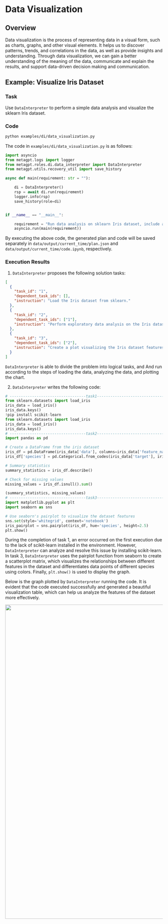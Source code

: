 # Data Visualization

## Overview

Data visualization is the process of representing data in a visual form, such as charts, graphs, and other visual elements. It helps us to discover patterns, trends, and correlations in the data, as well as provide insights and understanding. Through data visualization, we can gain a better understanding of the meaning of the data, communicate and explain the results, and support data-driven decision making and communication.

## Example: Visualize Iris Dataset

### Task

Use `DataInterpreter` to perform a simple data analysis and visualize the sklearn Iris dataset.

### Code

```bash
python examples/di/data_visualization.py
```

The code in `examples/di/data_visualization.py` is as follows:

```python
import asyncio
from metagpt.logs import logger
from metagpt.roles.di.data_interpreter import DataInterpreter
from metagpt.utils.recovery_util import save_history

async def main(requirement: str = ""):

    di = DataInterpreter()
    rsp = await di.run(requirement)
    logger.info(rsp)
    save_history(role=di)


if __name__ == "__main__":

    requirement = "Run data analysis on sklearn Iris dataset, include a plot"
    asyncio.run(main(requirement))
```

By executing the above code, the generated plan and code will be saved separately in `data/output/current_time/plan.json` and `data/output/current_time/code.ipynb`, respectively.

### Execution Results

1. `DataInterpreter` proposes the following solution tasks:

```json
[
  {
    "task_id": "1",
    "dependent_task_ids": [],
    "instruction": "Load the Iris dataset from sklearn."
  },
  {
    "task_id": "2",
    "dependent_task_ids": ["1"],
    "instruction": "Perform exploratory data analysis on the Iris dataset."
  },
  {
    "task_id": "3",
    "dependent_task_ids": ["2"],
    "instruction": "Create a plot visualizing the Iris dataset features."
  }
]
```

`DataInterpreter` is able to divide the problem into logical tasks, and And run according to the steps of loading the data, analyzing the data, and plotting the chart.

2. `DataInterpreter` writes the following code:

```python
# ----------------------------------task1------------------------------------
from sklearn.datasets import load_iris
iris_data = load_iris()
iris_data.keys()
!pip install scikit-learn
from sklearn.datasets import load_iris
iris_data = load_iris()
iris_data.keys()
# ----------------------------------task2------------------------------------
import pandas as pd

# Create a DataFrame from the iris dataset
iris_df = pd.DataFrame(iris_data['data'], columns=iris_data['feature_names'])
iris_df['species'] = pd.Categorical.from_codes(iris_data['target'], iris_data['target_names'])

# Summary statistics
summary_statistics = iris_df.describe()

# Check for missing values
missing_values = iris_df.isnull().sum()

(summary_statistics, missing_values)
# ----------------------------------task3------------------------------------
import matplotlib.pyplot as plt
import seaborn as sns

# Use seaborn's pairplot to visualize the dataset features
sns.set(style='whitegrid', context='notebook')
iris_pairplot = sns.pairplot(iris_df, hue='species', height=2.5)
plt.show()
```

During the completion of task 1, an error occurred on the first execution due to the lack of scikit-learn installed in the environment. However, `DataInterpreter` can analyze and resolve this issue by installing scikit-learn. In task 3, `DataInterpreter` uses the pairplot function from seaborn to create a scatterplot matrix, which visualizes the relationships between different features in the dataset and differentiates data points of different species using colors. Finally, `plt.show()` is used to display the graph.

Below is the graph plotted by `DataInterpreter` running the code. It is evident that the code executed successfully and generated a beautiful visualization table, which can help us analyze the features of the dataset more effectively.

<div align=center>
<img src="../../../../../public/image/guide/use_cases/interpreter/output.png" width="1000" height="1000"> 
</div>
